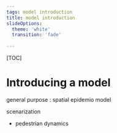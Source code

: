 ```yaml
---
tags: model introduction
title: model introduction
slideOptions:
  theme: 'white'
  transition: 'fade'
 
---
```

  <style>
.reveal .slides section img { 
  background: none;
  border: none;
  box-shadow: none;
  display: block;
  margin: 10px auto;
}
</style>

[TOC]

# Introducing a model 


general purpose : spatial epidemio model

scenarization

 - pedestrian dynamics









